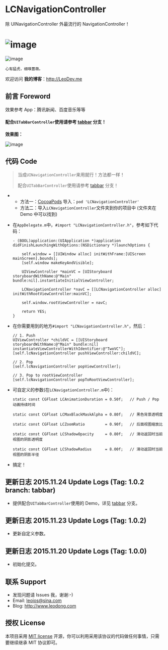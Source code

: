 # LCNavigationController
除 UINavigationController 外最流行的 NavigationController！

![image](https://github.com/LeoiOS/LCNavigationController/blob/master/LCNCDemo.gif)
===
![image](https://github.com/LeoiOS/LCNavigationController/blob/master/LCNCDemo.png)

  ````
  心有猛虎，细嗅蔷薇。
  ````

欢迎访问 **我的博客**：http://LeoDev.me


## 前言 Foreword

效果参考 App：腾讯新闻、百度音乐等等



#### 配合`UITabBarController`使用请参考 [tabbar](https://github.com/LeoiOS/LCNavigationController/tree/tabbar) 分支！

**效果图：**

![image](https://github.com/LeoiOS/LCNavigationController/blob/tabbar/LCNCTabbarDemo.gif)



## 代码 Code

> 当成`UINavigationController`来用就行！方法都一样！
>
> 配合`UITabBarController`使用请参考 [tabbar](https://github.com/LeoiOS/LCNavigationController/tree/tabbar) 分支！

*
    - 方法一：[CocoaPods](https://cocoapods.org/) 导入：`pod 'LCNavigationController'`
    - 方法二：导入`LCNavigationController`文件夹到你的项目中 (文件夹在 Demo 中可以找到)
* 在`AppDelegate.m`中，`#import "LCNavigationController.h"`，参考如下代码：

    ````objc
    - (BOOL)application:(UIApplication *)application didFinishLaunchingWithOptions:(NSDictionary *)launchOptions {

        self.window = [[UIWindow alloc] initWithFrame:[UIScreen mainScreen].bounds];
        [self.window makeKeyAndVisible];

        UIViewController *mainVC = [UIStoryboard storyboardWithName:@"Main" bundle:nil].instantiateInitialViewController;

        LCNavigationController *navC = [[LCNavigationController alloc] initWithRootViewController:mainVC];

        self.window.rootViewController = navC;

        return YES;
    }
    ````
* 在你需要用到的地方`#import "LCNavigationController.h"`，然后：
    ````objc
    // 1. Push
    UIViewController *childVC = [[UIStoryboard storyboardWithName:@"Main" bundle:nil] instantiateViewControllerWithIdentifier:@"TwoVC"];
    [self.lcNavigationController pushViewController:childVC];

    // 2. Pop
    [self.lcNavigationController popViewController];

    // 3. Pop to rootViewController
    [self.lcNavigationController popToRootViewController];
    ````
* 可自定义的参数(在`LCNavigationController.m`中)：
    ````objc
    static const CGFloat LCAnimationDuration = 0.50f;   // Push / Pop 动画持续时间

    static const CGFloat LCMaxBlackMaskAlpha = 0.80f;   // 黑色背景透明度

    static const CGFloat LCZoomRatio         = 0.90f;   // 后面视图缩放比

    static const CGFloat LCShadowOpacity     = 0.80f;   // 滑动返回时当前视图的阴影透明度

    static const CGFloat LCShadowRadius      = 8.00f;   // 滑动返回时当前视图的阴影半径
    ````
* 搞定！



## 更新日志 2015.11.24 Update Logs (Tag: 1.0.2 branch: tabbar)
* 提供配合`UITabBarController`使用的 Demo，详见 [tabbar](https://github.com/LeoiOS/LCNavigationController/tree/tabbar) 分支。



## 更新日志 2015.11.23 Update Logs (Tag: 1.0.2)
* 更新自定义参数。



## 更新日志 2015.11.20 Update Logs (Tag: 1.0.0)
* 初始化提交。



## 联系 Support

* 发现问题请 Issues 我，谢谢:-)
* Email: leoios@sina.com
* Blog: http://www.leodong.com



## 授权 License

本项目采用 [MIT license](http://opensource.org/licenses/MIT) 开源，你可以利用采用该协议的代码做任何事情，只需要继续继承 MIT 协议即可。

